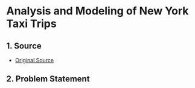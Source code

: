 # Analysis and Modeling of New York Taxi Trips

## 1. Source 

- [Original Source](https://www.nyc.gov/site/tlc/about/tlc-trip-record-data.page)


## 2. Problem Statement
